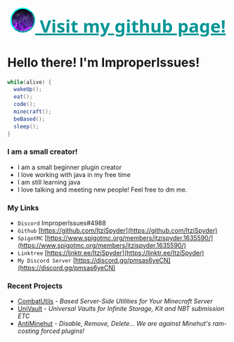 <div align="center">
    <h1 style="font-size: large; font-family: 'Segoe UI', Tahoma, Geneva, Verdana, sans-serif;">
        <a href="https://itzispyder.github.io/" style="color:rgb(0, 149, 149); font-size: 40px;">
            <img src="./assets/images/improperissues.png" style="width: 10%; border-radius: 100px; background-color: rgba(59, 59, 59, 0.721); border-color: aqua; border-style:outset;">
            Visit my github page!
        </a>
    </h1>
</div>


# Hello there! I'm ImproperIssues!

```java
while(alive) {
  wakeUp();
  eat();
  code();
  minecraft();
  beBased();
  sleep();
}
```



### I am a small creator!
- I am a small beginner plugin creator
- I love working with java in my free time
- I am still learning java
- I love talking and meeting new people! Feel free to dm me.

### My Links 
- `Discord` ImproperIssues#4988
- `Github` [https://github.com/ItziSpyder](https://github.com/ItziSpyder)
- `SpigotMC` [https://www.spigotmc.org/members/itzispyder.1635590/](https://www.spigotmc.org/members/itzispyder.1635590/)
- `Linktree` [https://linktr.ee/ItziSpyder](https://linktr.ee/ItziSpyder)
- `My Discord Server` [https://discord.gg/pmsas6yeCN](https://discord.gg/pmsas6yeCN)



### Recent Projects
- [CombatUtils](https://github.com/ItziSpyder/CombatUtils) - *Based Server-Side Utilities for Your Minecraft Server*
- [UniVault](https://github.com/ItziSpyder/UniVault) - *Universal Vaults for Infinite Storage, Kit and NBT submission ETC*
- [AntiMinehut](https://github.com/ItziSpyder/AntiMinehut) - *Disable, Remove, Delete... We are against Minehut's ram-costing forced plugins!*
